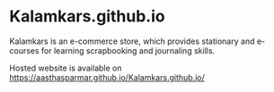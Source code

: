 # Kalamkars.github.io
Kalamkars is an e-commerce store, which provides stationary and e-courses for learning scrapbooking and journaling skills.

Hosted website is available on https://aasthasparmar.github.io/Kalamkars.github.io/
